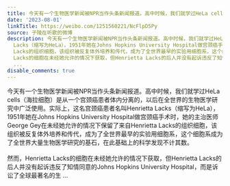 ```yaml
---
title: 今天有一个生物医学新闻被NPR当作头条新闻报道。高中时候，我们就学过HeLa cells（海拉细胞）是从一个宫颈癌患者体内分离的，以后在全世界的生物医学研究中广泛...
date: '2023-08-01'
linkTitle: https://weibo.com/1251560221/NcFlpD5Py
source: 子陵在听歌的微博
description: 今天有一个生物医学新闻被NPR当作头条新闻报道。高中时候，我们就学过HeLa cells（海拉细胞）是从一个宫颈癌患者体内分离的，以后在全世界的生物医学研究中广泛使用。实际上，这名宫颈癌患者名叫Henrietta
  Lacks（缩写为HeLa），1951年她在Johns Hopkins University Hospital做宫颈癌手术时，她的主治医师George Gey在未经她允许的情况下保留了来自Henrietta
  Lacks的组织细胞，该组织被反复体外培养和传代，成为了全世界最早的实验用细胞系，这个细胞系成为了全世界大量生物医学研究的基石，在此基础上的科学发现不计其数。<br><br>然而，Henrietta
  Lacks的细胞在未经她允许的情况下获取，但Henrietta Lacks的后人并没有起诉违反了知情同意的Johns Hopkins University Hospital，而是诉讼了全球最著名的生
  ...
disable_comments: true
---
```

今天有一个生物医学新闻被NPR当作头条新闻报道。高中时候，我们就学过HeLa cells（海拉细胞）是从一个宫颈癌患者体内分离的，以后在全世界的生物医学研究中广泛使用。实际上，这名宫颈癌患者名叫Henrietta Lacks（缩写为HeLa），1951年她在Johns Hopkins University Hospital做宫颈癌手术时，她的主治医师George Gey在未经她允许的情况下保留了来自Henrietta Lacks的组织细胞，该组织被反复体外培养和传代，成为了全世界最早的实验用细胞系，这个细胞系成为了全世界大量生物医学研究的基石，在此基础上的科学发现不计其数。<br><br>然而，Henrietta Lacks的细胞在未经她允许的情况下获取，但Henrietta Lacks的后人并没有起诉违反了知情同意的Johns Hopkins University Hospital，而是诉讼了全球最著名的生 ...